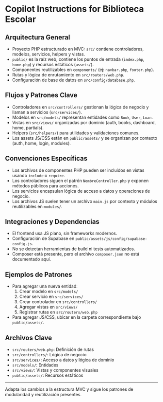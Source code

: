 # Copilot Instructions for Biblioteca Escolar

## Arquitectura General

- Proyecto PHP estructurado en MVC: `src/` contiene controladores, modelos, servicios, helpers y vistas.
- `public/` es la raíz web, contiene los puntos de entrada (`index.php`, `home.php`) y recursos estáticos (`assets/`).
- Componentes reutilizables en `components/` (ej: `navbar.php`, `footer.php`).
- Rutas y lógica de enrutamiento en `src/routers/web.php`.
- Configuración de base de datos en `src/config/database.php`.

## Flujos y Patrones Clave

- Controladores en `src/controllers/` gestionan la lógica de negocio y llaman a servicios (`src/services/`).
- Modelos en `src/models/` representan entidades como `Book`, `User`, `Loan`.
- Vistas en `src/views/` organizadas por dominio (auth, books, dashboard, home, partials).
- Helpers (`src/helpers/`) para utilidades y validaciones comunes.
- Los assets JS/CSS están en `public/assets/` y se organizan por contexto (auth, home, login, modules).

## Convenciones Específicas

- Los archivos de componentes PHP pueden ser incluidos en vistas usando `include` o `require`.
- Los controladores siguen el patrón `NombreController.php` y exponen métodos públicos para acciones.
- Los servicios encapsulan lógica de acceso a datos y operaciones de negocio.
- Los archivos JS suelen tener un archivo `main.js` por contexto y módulos reutilizables en `modules/`.

## Integraciones y Dependencias

- El frontend usa JS plano, sin frameworks modernos.
- Configuración de Supabase en `public/assets/js/config/supabase-config.js`.
- No se detectan herramientas de build ni tests automatizados.
- Composer está presente, pero el archivo `composer.json` no está documentado aquí.

## Ejemplos de Patrones

- Para agregar una nueva entidad:
  1. Crear modelo en `src/models/`
  2. Crear servicio en `src/services/`
  3. Crear controlador en `src/controllers/`
  4. Agregar vistas en `src/views/`
  5. Registrar rutas en `src/routers/web.php`
- Para agregar JS/CSS, ubicar en la carpeta correspondiente bajo `public/assets/`.

## Archivos Clave

- `src/routers/web.php`: Definición de rutas
- `src/controllers/`: Lógica de negocio
- `src/services/`: Acceso a datos y lógica de dominio
- `src/models/`: Entidades
- `src/views/`: Vistas y componentes visuales
- `public/assets/`: Recursos estáticos

---

Adapta los cambios a la estructura MVC y sigue los patrones de modularidad y reutilización presentes.
